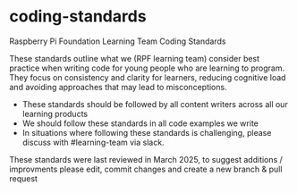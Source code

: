 # coding-standards
Raspberry Pi Foundation Learning Team Coding Standards

These standards outline what we (RPF learning team) consider best practice when writing code for young people who are learning to program. They focus on consistency and clarity for learners, reducing cognitive load and avoiding approaches that may lead to misconceptions. 
- These standards should be followed by all content writers across all our learning products
- We should follow these standards in all code examples we write
- In situations where following these standards is challenging, please discuss with #learning-team via slack.

These standards were last reviewed in March 2025, to suggest additions / improvments please edit, commit changes and create a new branch & pull request
